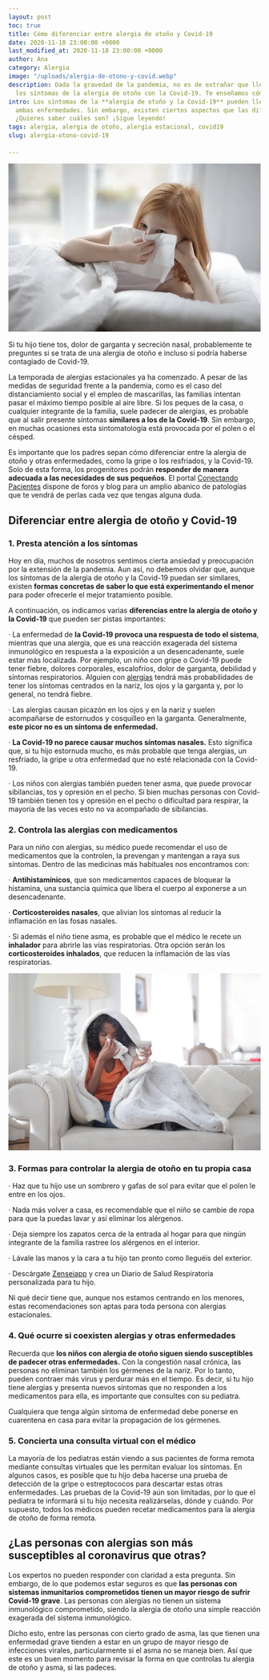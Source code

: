 ```yaml
---
layout: post
toc: true
title: Cómo diferenciar entre alergia de otoño y Covid-19
date: 2020-11-18 23:00:00 +0000
last_modified_at: 2020-11-18 23:00:00 +0000
author: Ana
category: Alergia
image: "/uploads/alergia-de-otono-y-covid.webp"
description: Dada la gravedad de la pandemia, no es de extrañar que lleguemos a confundir
  los síntomas de la alergia de otoño con la Covid-19. Te enseñamos cómo diferenciarlos.
intro: Los síntomas de la **alergia de otoño y la Covid-19** pueden llevar a confundir
  ambas enfermedades. Sin embargo, existen ciertos aspectos que las diferencian claramente.
  ¿Quieres saber cuáles son? ¡Sigue leyendo!
tags: alergia, alergia de otoño, alergia estacional, covid19
slug: alergia-otono-covid-19

---
```

![Alergia estacional](/uploads/alergia-de-otono-y-covid.webp "Alergia de otoño")

Si tu hijo tiene tos, dolor de garganta y secreción nasal, probablemente te preguntes si se trata de una alergia de otoño e incluso si podría haberse contagiado de Covid-19.

La temporada de alergias estacionales ya ha comenzado. A pesar de las medidas de seguridad frente a la pandemia, como es el caso del distanciamiento social y el empleo de mascarillas, las familias intentan pasar el máximo tiempo posible al aire libre. Si los peques de la casa, o cualquier integrante de la familia, suele padecer de alergias, es probable que al salir presente síntomas **similares a los de la Covid-19**. Sin embargo, en muchas ocasiones esta sintomatología está provocada por el polen o el césped.

Es importante que los padres sepan cómo diferenciar entre la alergia de otoño y otras enfermedades, como la gripe o los resfriados, y la Covid-19. Solo de esta forma, los progenitores podrán **responder de manera adecuada a las necesidades de sus pequeños**. El portal [Conectando Pacientes](https://www.conectandopacientes.es/ "Conectando Pacientes") dispone de foros y blog para un amplio abanico de patologías que te vendrá de perlas cada vez que tengas alguna duda.

## Diferenciar entre alergia de otoño y Covid-19

### 1. Presta atención a los síntomas

Hoy en día, muchos de nosotros sentimos cierta ansiedad y preocupación por la extensión de la pandemia. Aun así, no debemos olvidar que, aunque los síntomas de la alergia de otoño y la Covid-19 puedan ser similares, existen **formas concretas de saber lo que está experimentando el menor** para poder ofrecerle el mejor tratamiento posible.

A continuación, os indicamos varias **diferencias entre la alergia de otoño y la Covid-19** que pueden ser pistas importantes:

· La enfermedad de **la Covid-19 provoca una respuesta de todo el sistema**, mientras que una alergia, que es una reacción exagerada del sistema inmunológico en respuesta a la exposición a un desencadenante, suele estar más localizada. Por ejemplo, un niño con gripe o Covid-19 puede tener fiebre, dolores corporales, escalofríos, dolor de garganta, debilidad y síntomas respiratorios. Alguien con [alergias](https://www.conectandopacientes.es/vida-saludable/consejos/alergias-en-otono "Alergia en otoño") tendrá más probabilidades de tener los síntomas centrados en la nariz, los ojos y la garganta y, por lo general, no tendrá fiebre.

· Las alergias causan picazón en los ojos y en la nariz y suelen acompañarse de estornudos y cosquilleo en la garganta. Generalmente, **este picor no es un síntoma de enfermedad.**

· **La Covid-19 no parece causar muchos síntomas nasales.** Esto significa que, si tu hijo estornuda mucho, es más probable que tenga alergias, un resfriado, la gripe u otra enfermedad que no esté relacionada con la Covid-19.

· Los niños con alergias también pueden tener asma, que puede provocar sibilancias, tos y opresión en el pecho. Si bien muchas personas con Covid-19 también tienen tos y opresión en el pecho o dificultad para respirar, la mayoría de las veces esto no va acompañado de sibilancias.

### 2. Controla las alergias con medicamentos

Para un niño con alergias, su médico puede recomendar el uso de medicamentos que la controlen, la prevengan y mantengan a raya sus síntomas. Dentro de las medicinas más habituales nos encontramos con:

· **Antihistamínicos**, que son medicamentos capaces de bloquear la histamina, una sustancia química que libera el cuerpo al exponerse a un desencadenante.

· **Corticosteroides nasales**, que alivian los síntomas al reducir la inflamación en las fosas nasales.

· Si además el niño tiene asma, es probable que el médico le recete un **inhalador** para abrirle las vías respiratorias. Otra opción serán los **corticosteroides inhalados**, que reducen la inflamación de las vías respiratorias.

![Alergia de otoño](/uploads/alergia-de-otono-y-covid-2.webp "Alergia y covid-19")

### 3. Formas para controlar la alergia de otoño en tu propia casa

· Haz que tu hijo use un sombrero y gafas de sol para evitar que el polen le entre en los ojos.

· Nada más volver a casa, es recomendable que el niño se cambie de ropa para que la puedas lavar y así eliminar los alérgenos.

· Deja siempre los zapatos cerca de la entrada al hogar para que ningún integrante de la familia rastree los alérgenos en el interior.

· Lávale las manos y la cara a tu hijo tan pronto como lleguéis del exterior.

· Descárgate [Zenseiapp](https://zenseiapp.com/) y crea un Diario de Salud Respiratoria personalizada para tu hijo.

Ni qué decir tiene que, aunque nos estamos centrando en los menores, estas recomendaciones son aptas para toda persona con alergias estacionales.

### 4. Qué ocurre si coexisten alergias y otras enfermedades

Recuerda que **los niños con alergia de otoño siguen siendo susceptibles de padecer otras enfermedades.** Con la congestión nasal crónica, las personas no eliminan también los gérmenes de la nariz. Por lo tanto, pueden contraer más virus y perdurar más en el tiempo. Es decir, si tu hijo tiene alergias y presenta nuevos síntomas que no responden a los medicamentos para ella, es importante que consultes con su pediatra.

Cualquiera que tenga algún síntoma de enfermedad debe ponerse en cuarentena en casa para evitar la propagación de los gérmenes.

### 5. Concierta una consulta virtual con el médico

La mayoría de los pediatras están viendo a sus pacientes de forma remota mediante consultas virtuales que les permitan evaluar los síntomas. En algunos casos, es posible que tu hijo deba hacerse una prueba de detección de la gripe o estreptococos para descartar estas otras enfermedades. Las pruebas de la Covid-19 aún son limitadas, por lo que el pediatra te informará si tu hijo necesita realizárselas, dónde y cuándo. Por supuesto, todos los médicos pueden recetar medicamentos para la alergia de otoño de forma remota.

## ¿Las personas con alergias son más susceptibles al coronavirus que otras?

Los expertos no pueden responder con claridad a esta pregunta. Sin embargo, de lo que podemos estar seguros es que **las personas con sistemas inmunitarios comprometidos tienen un mayor riesgo de sufrir Covid-19 grave**. Las personas con alergias no tienen un sistema inmunológico comprometido, siendo la alergia de otoño una simple reacción exagerada del sistema inmunológico.

Dicho esto, entre las personas con cierto grado de asma, las que tienen una enfermedad grave tienden a estar en un grupo de mayor riesgo de infecciones virales, particularmente si el asma no se maneja bien. Así que este es un buen momento para revisar la forma en que controlas tu alergia de otoño y asma, si las padeces.